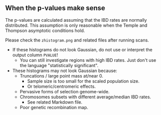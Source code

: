 ## When the p-values make sense

The p-values are calculated assuming that the IBD rates are normally distributed. This assumption is only reasonable when the Temple and Thompson asymptotic conditions hold.

Please check the `zhistogram.png` and related files after running scans.
- If these histograms do not look Gaussian, do not use or interpret the output column `PVALUE`!
    - You can still investigate regions with high IBD rates. Just don't use the language "statistically significant". 
- These histograms may not look Gaussian because:
    - Truncations / large point mass at/near 0.
        - Sample size is too small for the scaled population size.
        - Or telomeric/centromeric effects.
    - Pervasive forms of selection genome-wide.
    - Chromosomes subsets with different average/median IBD rates.
        - See related Markdown file. 
    - Poor genetic recombination map. 